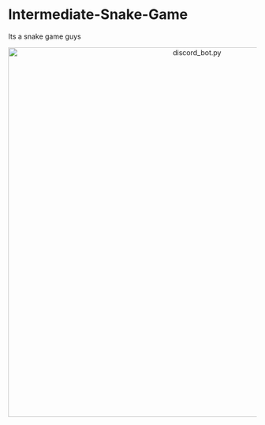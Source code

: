 # Intermediate-Snake-Game



Its a snake game guys 
<p align="center">
  <img alt="discord_bot.py" src="https://i.postimg.cc/ZRh9N7Q0/snake.jpg" width="750px">
</p>

